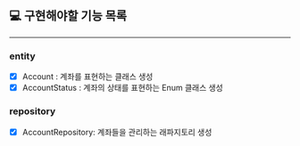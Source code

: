 ## 💻 구현해야할 기능 목록
---

### entity
- [x] Account : 계좌를 표현하는 클래스 생성
- [x] AccountStatus : 계좌의 상태를 표현하는 Enum 클래스 생성

### repository
- [x] AccountRepository: 계좌들을 관리하는 래파지토리 생성 